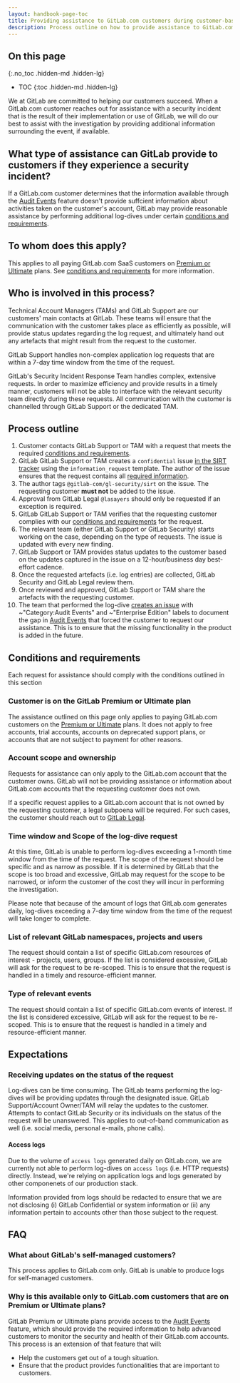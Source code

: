 ```yaml
---
layout: handbook-page-toc
title: Providing assistance to GitLab.com customers during customer-based security incidents
description: Process outline on how to provide assistance to GitLab.com customers that have experienced a security incident as a the result of their implementation or use of GitLab.com
---
```


## On this page
{:.no_toc .hidden-md .hidden-lg}

- TOC
{:toc .hidden-md .hidden-lg}


We at GitLab are committed to helping our customers succeed. When a GitLab.com customer reaches out for assistance with a security incident that is the result of their implementation or use of GitLab, we will do our best to assist with the investigation by providing additional information surrounding the event, if available.

## What type of assistance can GitLab provide to customers if they experience a security incident?

If a GitLab.com customer determines that the information available through the [Audit Events](https://docs.gitlab.com/ee/administration/audit_events.html) feature doesn't provide suffcient information about activities taken on the customer's account, GitLab may provide reasonable assistance by performing additional log-dives under certain [conditions and requirements](#conditions-and-requirements). 

## To whom does this apply?

This applies to all paying GitLab.com SaaS customers on [Premium or Ultimate](https://about.gitlab.com/pricing/) plans. See [conditions and requirements](#conditions-and-requirements) for more information.

## Who is involved in this process?

Technical Account Managers (TAMs) and GitLab Support are our customers' main contacts at GitLab. These teams will ensure that the communication with the customer takes place as efficiently as possible, will provide status updates regarding the log request, and ultimately hand out any artefacts that might result from the request to the customer. 

GitLab Support handles non-complex application log requests that are within a 7-day time window from the time of the request.

GitLab's Security Incident Response Team handles complex, extensive requests. In order to maximize efficiency and provide results in a timely manner, customers will not be able to interface with the relevant security team directly during these requests. All communication with the customer is channelled through GitLab Support or the dedicated TAM.

## Process outline

1. Customer contacts GitLab Support or TAM with a request that meets the required [conditions and requirements](#conditions-and-requirements).
2. GitLab GitLab Support or TAM creates a `confidential` issue [in the SIRT tracker](https://gitlab.com/gitlab-com/gl-security/security-operations/sirt/operations/-/issues/) using the `information_request` template. The author of the issue ensures that the request contains all [required information](#conditions-and-requirements).
3. The author tags  `@gitlab-com/gl-security/sirt` on the issue. The requesting customer **must not** be added to the issue.
4. Approval from GitLab Legal `@lasayers` should only be requested if an exception is required.   
5. GitLab GitLab Support or TAM verifies that the requesting customer complies with our [conditions and requirements](#conditions-and-requirements) for the request.
6. The relevant team (either GitLab Support or GitLab Security) starts working on the case, depending on the type of requests. The issue is updated with every new finding.
7. GitLab Support or TAM provides status updates to the customer based on the updates captured in the issue on a 12-hour/business day best-effort cadence.
8. Once the requested artefacts (i.e. log entries) are collected, GitLab Security and GitLab Legal review them.
9. Once reviewed and approved, GitLab Support or TAM share the artefacts with the requesting customer.
10. The team that performed the log-dive [creates an issue](https://gitlab.com/gitlab-org/gitlab/-/issues) with ~"Category:Audit Events" and ~"Enterprise Edition" labels to document the gap in [Audit Events](https://docs.gitlab.com/ee/administration/audit_events.html) that forced the customer to request our assistance. This is to ensure that the missing functionality in the product is added in the future. 

## Conditions and requirements

Each request for assistance should comply with the conditions outlined in this section 

### Customer is on the GitLab Premium or Ultimate plan

The assistance outlined on this page only applies to paying GitLab.com customers on the [Premium or Ultimate](https://about.gitlab.com/pricing/) plans. It does not apply to free accounts, trial accounts, accounts on deprecated support plans, or accounts that are not subject to payment for other reasons.

### Account scope and ownership

Requests for assistance can only apply to the GitLab.com account that the customer owns. GitLab will not be providing assistance or information about GitLab.com accounts that the requesting customer does not own. 

If a specific request applies to a GitLab.com account that is not owned by the requesting customer, a legal subpoena will be required. For such cases, the customer should reach out to [GitLab Legal](mailto:legal@gitlab.com).

### Time window and Scope of the log-dive request 

At this time, GitLab is unable to perform log-dives exceeding a 1-month time window from the time of the request. The scope of the request should be specific and as narrow as possible. If it is determined by GitLab that the scope is too broad and excessive, GitLab may request for the scope to be narrowed, or inform the customer of the cost they will incur in performing the investigation.

Please note that because of the amount of logs that GitLab.com generates daily, log-dives exceeding a 7-day time window from the time of the request will take longer to complete.

### List of relevant GitLab namespaces, projects and users

The request should contain a list of specific GitLab.com resources of interest - projects, users, groups. If the list is considered excessive, GitLab will ask for the request to be re-scoped. This is to ensure that the request is handled in a timely and resource-efficient manner.

### Type of relevant events

The request should contain a list of specific GitLab.com events of interest. If the list is considered excessive, GitLab will ask for the request to be re-scoped. This is to ensure that the request is handled in a timely and resource-efficient manner.


## Expectations

### Receiving updates on the status of the request

Log-dives can be time consuming. The GitLab teams performing the log-dives will be providing updates through the designated issue. GitLab Support/Account Owner/TAM will relay the updates to the customer. Attempts to contact GitLab Security or its individuals on the status of the request will be unanswered. This applies to out-of-band communication as well (i.e. social media, personal e-mails, phone calls).

#### Access logs

Due to the volume of `access logs` generated daily on GitLab.com, we are currently not able to perform log-dives on `access logs` (i.e. HTTP requests) directly. Instead, we're relying on application logs and logs generated by other componenets of our production stack.

Information provided from logs should be redacted to ensure that we are not disclosing (i) GitLab Confidential or system information or (ii) any information pertain to accounts other than those subject to the request.
## FAQ

### What about GitLab's self-managed customers?

This process applies to GitLab.com only. GitLab is unable to produce logs for self-managed customers.

### Why is this available only to GitLab.com customers that are on Premium or Ultimate plans?

GitLab Premium or Ultimate plans provide access to the [Audit Events](https://docs.gitlab.com/ee/administration/audit_events.html) feature, which should provide the required information to help advanced customers to monitor the security and health of their GitLab.com accounts. This process is an extension of that feature that will:
* Help the customers get out of a tough situation.
* Ensure that the product provides functionalities that are important to customers.


